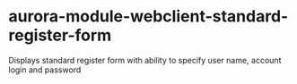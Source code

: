 # aurora-module-webclient-standard-register-form
Displays standard register form with ability to specify user name, account login and password
